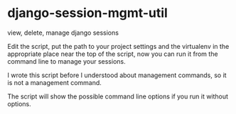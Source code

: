 django-session-mgmt-util
========================

view, delete, manage django sessions


Edit the script, put the path to your project settings and
the virtualenv in the appropriate place near the top of the script,
now you can run it from the command line to manage your sessions.

I wrote this script before I understood about management
commands, so it is not a management command.

The script will show the possible command line options if you
run it without options.


